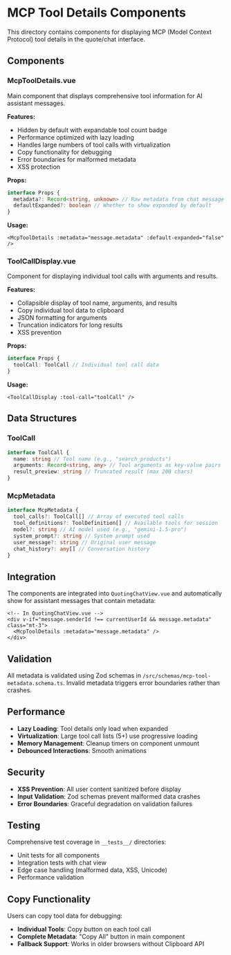 # MCP Tool Details Components

This directory contains components for displaying MCP (Model Context Protocol) tool details in the quote/chat interface.

## Components

### McpToolDetails.vue

Main component that displays comprehensive tool information for AI assistant messages.

**Features:**

- Hidden by default with expandable tool count badge
- Performance optimized with lazy loading
- Handles large numbers of tool calls with virtualization
- Copy functionality for debugging
- Error boundaries for malformed metadata
- XSS protection

**Props:**

```typescript
interface Props {
  metadata?: Record<string, unknown> // Raw metadata from chat message
  defaultExpanded?: boolean // Whether to show expanded by default
}
```

**Usage:**

```vue
<McpToolDetails :metadata="message.metadata" :default-expanded="false" />
```

### ToolCallDisplay.vue

Component for displaying individual tool calls with arguments and results.

**Features:**

- Collapsible display of tool name, arguments, and results
- Copy individual tool data to clipboard
- JSON formatting for arguments
- Truncation indicators for long results
- XSS prevention

**Props:**

```typescript
interface Props {
  toolCall: ToolCall // Individual tool call data
}
```

**Usage:**

```vue
<ToolCallDisplay :tool-call="toolCall" />
```

## Data Structures

### ToolCall

```typescript
interface ToolCall {
  name: string // Tool name (e.g., "search_products")
  arguments: Record<string, any> // Tool arguments as key-value pairs
  result_preview: string // Truncated result (max 200 chars)
}
```

### McpMetadata

```typescript
interface McpMetadata {
  tool_calls?: ToolCall[] // Array of executed tool calls
  tool_definitions?: ToolDefinition[] // Available tools for session
  model?: string // AI model used (e.g., "gemini-1.5-pro")
  system_prompt?: string // System prompt used
  user_message?: string // Original user message
  chat_history?: any[] // Conversation history
}
```

## Integration

The components are integrated into `QuotingChatView.vue` and automatically show for assistant messages that contain metadata:

```vue
<!-- In QuotingChatView.vue -->
<div v-if="message.senderId !== currentUserId && message.metadata" class="mt-3">
  <McpToolDetails :metadata="message.metadata" />
</div>
```

## Validation

All metadata is validated using Zod schemas in `/src/schemas/mcp-tool-metadata.schema.ts`. Invalid metadata triggers error boundaries rather than crashes.

## Performance

- **Lazy Loading**: Tool details only load when expanded
- **Virtualization**: Large tool call lists (5+) use progressive loading
- **Memory Management**: Cleanup timers on component unmount
- **Debounced Interactions**: Smooth animations

## Security

- **XSS Prevention**: All user content sanitized before display
- **Input Validation**: Zod schemas prevent malformed data crashes
- **Error Boundaries**: Graceful degradation on validation failures

## Testing

Comprehensive test coverage in `__tests__/` directories:

- Unit tests for all components
- Integration tests with chat view
- Edge case handling (malformed data, XSS, Unicode)
- Performance validation

## Copy Functionality

Users can copy tool data for debugging:

- **Individual Tools**: Copy button on each tool call
- **Complete Metadata**: "Copy All" button in main component
- **Fallback Support**: Works in older browsers without Clipboard API
